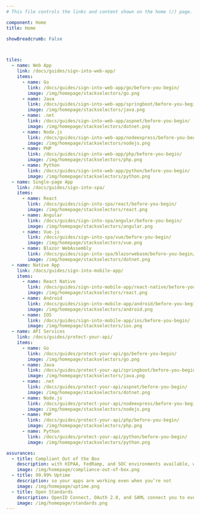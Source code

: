 ```yaml
---
# This file controls the links and content shown on the home (/) page.

component: Home
title: Home

showBreadcrumb: False



tiles:
  - name: Web App
    link: /docs/guides/sign-into-web-app/
    items:
      - name: Go
        link: /docs/guides/sign-into-web-app/go/before-you-begin/
        image: /img/homepage/stackselectors/go.png
      - name: Java
        link: /docs/guides/sign-into-web-app/springboot/before-you-begin/
        image: /img/homepage/stackselectors/java.png
      - name: .net
        link: /docs/guides/sign-into-web-app/aspnet/before-you-begin/
        image: /img/homepage/stackselectors/dotnet.png
      - name: Node.js
        link: /docs/guides/sign-into-web-app/nodeexpress/before-you-begin/
        image: /img/homepage/stackselectors/nodejs.png
      - name: PHP
        link: /docs/guides/sign-into-web-app/php/before-you-begin/
        image: /img/homepage/stackselectors/php.png
      - name: Python
        link: /docs/guides/sign-into-web-app/python/before-you-begin/
        image: /img/homepage/stackselectors/python.png
  - name: Single-page App
    link: /docs/guides/sign-into-spa/
    items:
      - name: React
        link: /docs/guides/sign-into-spa/react/before-you-begin/
        image: /img/homepage/stackselectors/react.png
      - name: Angular
        link: /docs/guides/sign-into-spa/angular/before-you-begin/
        image: /img/homepage/stackselectors/angular.png
      - name: Vue.js
        link: /docs/guides/sign-into-spa/vue/before-you-begin/
        image: /img/homepage/stackselectors/vue.png
      - name: Blazor WebAssembly
        link: /docs/guides/sign-into-spa/blazorwebasm/before-you-begin/
        image: /img/homepage/stackselectors/dotnet.png
  - name: Native App
    link: /docs/guides/sign-into-mobile-app/
    items:
      - name: React Native
        link: /docs/guides/sign-into-mobile-app/react-native/before-you-begin/
        image: /img/homepage/stackselectors/react.png
      - name: Android
        link: /docs/guides/sign-into-mobile-app/android/before-you-begin/
        image: /img/homepage/stackselectors/android.png
      - name: IOS
        link: /docs/guides/sign-into-mobile-app/ios/before-you-begin/
        image: /img/homepage/stackselectors/ios.png
  - name: API Services
    link: /docs/guides/protect-your-api/
    items:
      - name: Go
        link: /docs/guides/protect-your-api/go/before-you-begin/
        image: /img/homepage/stackselectors/go.png
      - name: Java
        link: /docs/guides/protect-your-api/springboot/before-you-begin/
        image: /img/homepage/stackselectors/java.png
      - name: .net
        link: /docs/guides/protect-your-api/aspnet/before-you-begin/
        image: /img/homepage/stackselectors/dotnet.png
      - name: Node.js
        link: /docs/guides/protect-your-api/nodeexpress/before-you-begin/
        image: /img/homepage/stackselectors/nodejs.png
      - name: PHP
        link: /docs/guides/protect-your-api/php/before-you-begin/
        image: /img/homepage/stackselectors/php.png
      - name: Python
        link: /docs/guides/protect-your-api/python/before-you-begin/
        image: /img/homepage/stackselectors/python.png

assurances:
  - title: Compliant Out of the Box
    description: with HIPAA, FedRamp, and SOC environments available, we have you covered
    image: /img/homepage/compliance-out-of-box.png
  - title: 99.99% Uptime
    description: so your apps are working even when you’re not
    image: /img/homepage/uptime.png
  - title: Open Standards
    description: OpenID Connect, OAuth 2.0, and SAML connect you to everything
    image: /img/homepage/standards.png
---
```

